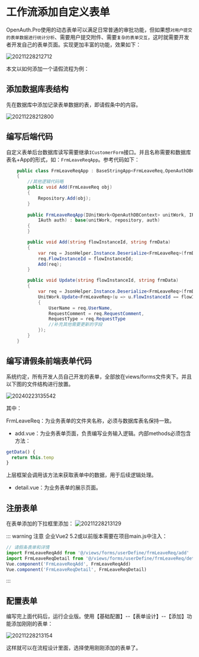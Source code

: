 # 工作流添加自定义表单

OpenAuth.Pro使用的动态表单可以满足日常普通的审批功能，但如果想`对用户提交的表单数据进行统计分析`、需要用户提交附件、需要`复杂的表单交互`，这时就需要开发者开发自己的表单页面。实现更加丰富的功能，效果如下：

![20211228212712](http://img.openauth.net.cn/20211228212712.png)

本文以如何添加一个请假流程为例：

## 添加数据库表结构

先在数据库中添加记录表单数据的表，即请假条中的内容。

![20211228212800](http://img.openauth.net.cn/20211228212800.png)

## 编写后端代码

自定义表单后台数据库读写需要继承`ICustomerForm`接口。并且名称需要和数据库表名+App的形式，如：`FrmLeaveReqApp`。参考代码如下：

```csharp
    public class FrmLeaveReqApp : BaseStringApp<FrmLeaveReq,OpenAuthDBContext>, ICustomerForm
    {
        //其他逻辑代码略
        public void Add(FrmLeaveReq obj)
        {
            Repository.Add(obj);
        }
        
        public FrmLeaveReqApp(IUnitWork<OpenAuthDBContext> unitWork, IRepository<FrmLeaveReq,OpenAuthDBContext> repository,
            IAuth auth) : base(unitWork, repository, auth)
        {
        }

        public void Add(string flowInstanceId, string frmData)
        {
            var req = JsonHelper.Instance.Deserialize<FrmLeaveReq>(frmData);
            req.FlowInstanceId = flowInstanceId;
            Add(req);
        }

        public void Update(string flowInstanceId, string frmData)
        {
            var req = JsonHelper.Instance.Deserialize<FrmLeaveReq>(frmData);
            UnitWork.Update<FrmLeaveReq>(u => u.FlowInstanceId == flowInstanceId, u => new FrmLeaveReq
            {
                UserName = req.UserName,
                RequestComment = req.RequestComment,
                RequestType = req.RequestType
                //补充其他需要更新的字段
            });
        }
    }
```


## 编写请假条前端表单代码

系统约定，所有开发人员自己开发的表单，全部放在views/forms文件夹下。并且以下图的文件结构进行放置。

![20240223135542](http://img.openauth.net.cn/20240223135542.png)

其中：

FrmLeaveReq：为业务表单的文件夹名称，必须与数据库表名保持一致。

* add.vue：为业务表单页面，负责编写业务输入逻辑。内部methods必须包含方法：

```javascript
getData() {
  return this.temp
}
```

上层框架会调用该方法来获取表单中的数据，用于后续逻辑处理。

* detail.vue：为业务表单的展示页面。

## 注册表单

在表单添加的下拉框里添加：
![20211228213129](http://img.openauth.net.cn/20211228213129.png)

::: warning 注意
企业Vue2 5.2或以前版本需要在项目main.js中注入：

```javascript
// 请假条表单和详情
import FrmLeaveReqAdd from '@/views/forms/userDefine/frmLeaveReq/add'
import FrmLeaveReqDetail from '@/views/forms/userDefine/frmLeaveReq/detail'
Vue.component('FrmLeaveReqAdd', FrmLeaveReqAdd)
Vue.component('FrmLeaveReqDetail', FrmLeaveReqDetail)
```

:::

## 配置表单

编写完上面代码后，运行企业版。使用【基础配置】--【表单设计】--【添加】功能添加刚刚的表单：

![20211228213154](http://img.openauth.net.cn/20211228213154.png)

这样就可以在流程设计里面，选择使用刚刚添加的表单了。